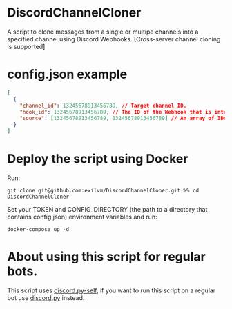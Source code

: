 # DiscordChannelCloner
A script to clone messages from a single or multipe channels into a specified channel using Discord Webhooks. [Cross-server channel cloning is supported]

# config.json example
```json
[
  {
    "channel_id": 13245678913456789, // Target channel ID.
    "hook_id": 13245678913456789, // The ID of the Webhook that is integrated into the target channel.
    "source": [13245678913456789, 13245678913456789] // An array of IDs of channels to clone messages from.
  }
]
```

# Deploy the script using Docker
Run:
```
git clone git@github.com:exilvm/DiscordChannelCloner.git %% cd DiscordChannelCloner
```
Set your TOKEN and CONFIG_DIRECTORY (the path to a directory that contains config.json) environment variables and run:
```
docker-compose up -d
```

# About using this script for regular bots.
This script uses [discord.py-self](https://github.com/dolfies/discord.py-self), if you want to run this script on a regular bot use [discord.py](https://github.com/Rapptz/discord.py) instead.